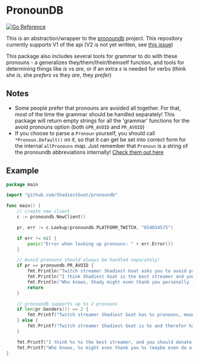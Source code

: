 # PronounDB

[![Go Reference](https://pkg.go.dev/badge/github.com/ShadiestGoat/pronoundb.svg)](https://pkg.go.dev/github.com/ShadiestGoat/pronoundb)

This is an abstraction/wrapper to the [pronoundb](https://pronoundb.org) project. This repository currently supports V1 of the api (V2 is not yet written, see [this issue](https://github.com/cyyynthia/pronoundb.org/issues/68))

This package also includes several tools for grammar to do with these pronouns - a generalizes they/them/their/themself function, and tools for determining things like *is* vs *are*, or if an extra *s* is needed for verbs (think she *is*, she *prefers* vs they *are*, they *prefer*)

## Notes

- Some people prefer that pronouns are avoided all together. For that, most of the time the grammar should be handled separately! This package will return empty strings for all the 'grammar' functions for the avoid pronouns option (both `GPR_AVOID` and `PR_AVOID`)
- If you choose to parse a `Pronoun` yourself, you should call `*Pronoun.Default()` on it, so that it can get be set into correct form for the internal `allPronouns` map. Just remember that `Pronoun` is a string of the pronoundb abbreviations internally! [Check them out here](https://pronoundb.org/docs)

## Example

```go
package main

import "github.com/ShadiestGoat/pronoundb"

func main() {
	// create new client
    c := pronoundb.NewClient()

	pr, err := c.Lookup(pronoundb.PLATFORM_TWITCH, "654034575")

	if err != nil {
		panic("Error when looking up pronouns: " + err.Error())
	}

	// Avoid pronouns should always be handled separately!
	if pr == pronoundb.PR_AVOID {
		fmt.Println("Twitch streamer Shadiest Goat asks you to avoid pronouns!")
		fmt.Println("I think Shadiest Goat is the best streamer and you should totally donate on Shadiest Goat's donation page")
		fmt.Println("Who knows, Shady might even thank you personally (maybe do a little skirt speen if the bank account is running low....)")
		return
	}

	// pronoundb supports up to 2 pronouns
	if len(pr.Genders()) == 2 {
		fmt.Printf("Twitch streamer Shadiest Goat has %s pronouns, meaning %s prefer%s %s pronouns, but also fully accept%s %s pronouns!\n", pr.Abbreviation(), pr.They(), pr.ExtraS(), pr.BestGender().Gender(), pr.ExtraS(), pr.Genders()[1].Gender())
	} else {
		fmt.Printf("Twitch streamer Shadiest Goat is %s and therefor has the following pronouns: %s\n", pr.BestGender(), pr.Abbreviation())
	}

	fmt.Printf("I think %s %s the best streamer, and you should donate to %s\n", pr.They(), pr.Are(), pr.Them())
	fmt.Printf("Who knows, %s might even thank you %s (maybe even do a little skirt speen if %s bank account is running low....)\n", pr.They(), pr.Themself(), pr.Their())
}
```
